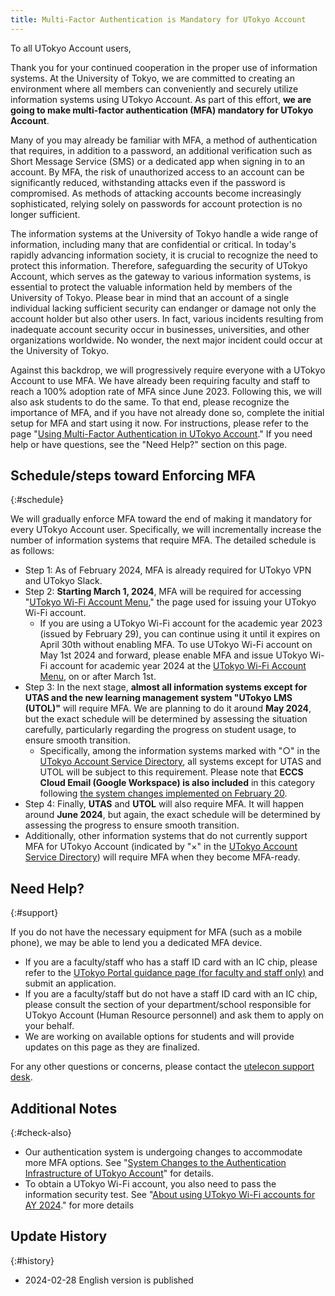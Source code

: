 ```yaml
---
title: Multi-Factor Authentication is Mandatory for UTokyo Account
---
```


To all UTokyo Account users,

Thank you for your continued cooperation in the proper use of information systems. At the University of Tokyo, we are committed to creating an environment where all members can conveniently and securely utilize information systems using UTokyo Account. As part of this effort, **we are going to make multi-factor authentication (MFA) mandatory for UTokyo Account**.

Many of you may already be familiar with MFA, a method of authentication that requires, in addition to a password, an additional verification such as Short Message Service (SMS) or a dedicated app when signing in to an account. By MFA, the risk of unauthorized access to an account can be significantly reduced, withstanding attacks even if the password is compromised. As methods of attacking accounts become increasingly sophisticated, relying solely on passwords for account protection is no longer sufficient.

The information systems at the University of Tokyo handle a wide range of information, including many that are confidential or critical. In today's rapidly advancing information society, it is crucial to recognize the need to protect this information. Therefore, safeguarding the security of UTokyo Account, which serves as the gateway to various information systems, is essential to protect the valuable information held by members of the University of Tokyo. Please bear in mind that an account of a single individual lacking sufficient security can endanger or damage not only the account holder but also other users. In fact, various incidents resulting from inadequate account security occur in businesses, universities, and other organizations worldwide. No wonder, the next major incident could occur at the University of Tokyo.

Against this backdrop, we will progressively require everyone with a UTokyo Account to use MFA. We have already been requiring faculty and staff to reach a 100% adoption rate of MFA since June 2023. Following this, we will also ask students to do the same. To that end, please recognize the importance of MFA, and if you have not already done so, complete the initial setup for MFA and start using it now. For instructions, please refer to the page "[Using Multi-Factor Authentication in UTokyo Account](/en/utokyo_account/mfa/)." If you need help or have questions, see the "Need Help?" section on this page.

## Schedule/steps toward Enforcing MFA
{:#schedule}

We will gradually enforce MFA toward the end of making it mandatory for every UTokyo Account user. Specifically, we will incrementally increase the number of information systems that require MFA. The detailed schedule is as follows:
- Step 1: As of February 2024, MFA is already required for UTokyo VPN and UTokyo Slack.
- Step 2: **Starting March 1, 2024**, MFA will be required for accessing "[UTokyo Wi-Fi Account Menu](https://acm.wifi.adm.u-tokyo.ac.jp/secure/user_applies/index/1/)," the page used for issuing your UTokyo Wi-Fi account.
  - If you are using a UTokyo Wi-Fi account for the academic year 2023 (issued by February 29), you can continue using it until it expires on April 30th without enabling MFA. To use UTokyo Wi-Fi account on May 1st 2024 and forward, please enable MFA and issue UTokyo Wi-Fi account for academic year 2024 at the [UTokyo Wi-Fi Account Menu](https://acm.wifi.adm.u-tokyo.ac.jp/secure/user_applies/index/1/), on or after March 1st.
- Step 3: In the next stage, **almost all information systems except for UTAS and the new learning management system "UTokyo LMS (UTOL)"** will require MFA.  We are planning to do it around **May 2024**, but the exact schedule will be determined by assessing the situation carefully, particularly regarding the progress on student usage, to ensure smooth transition.
  - Specifically, among the information systems marked with "○" in the [UTokyo Account Service Directory](https://login.adm.u-tokyo.ac.jp/utokyoaccount/), all systems except for UTAS and UTOL will be subject to this requirement. Please note that **ECCS Cloud Email (Google Workspace) is also included** in this category following [the system changes implemented on February 20](https://www.ecc.u-tokyo.ac.jp/en/announcement/2024/02/08_3611.html).
- Step 4: Finally, **UTAS** and **UTOL** will also require MFA.  It will happen around **June 2024**, but again, the exact schedule will be determined by assessing the progress to ensure smooth transition.
- Additionally, other information systems that do not currently support MFA for UTokyo Account (indicated by "×" in the [UTokyo Account Service Directory](https://login.adm.u-tokyo.ac.jp/utokyoaccount/)) will require MFA when they become MFA-ready.

## Need Help?
{:#support}

If you do not have the necessary equipment for MFA (such as a mobile phone), we may be able to lend you a dedicated MFA device.
- If you are a faculty/staff who has a staff ID card with an IC chip, please refer to the [UTokyo Portal guidance page (for faculty and staff only)](https://univtokyo.sharepoint.com/sites/utokyoportal/wiki/d/UTokyo_Account_Token.aspx) and submit an application.
- If you are a faculty/staff but do not have a staff ID card with an IC chip, please consult the section of your department/school responsible for UTokyo Account (Human Resource personnel) and ask them to apply on your behalf.
- We are working on available options for students and will provide updates on this page as they are finalized.

For any other questions or concerns, please contact the [utelecon support desk](/en/support/).

## Additional Notes
{:#check-also}

- Our authentication system is undergoing changes to accommodate more MFA options. See "[System Changes to the Authentication Infrastructure of UTokyo Account](/en/notice/2024/02-utac-auth-improvement)" for details.
- To obtain a UTokyo Wi-Fi account, you also need to pass the information security test. See "[About using UTokyo Wi-Fi accounts for AY 2024](/en/notice/2024/02-wifi)." for more details

## Update History
{:#history}

- 2024-02-28 English version is published
